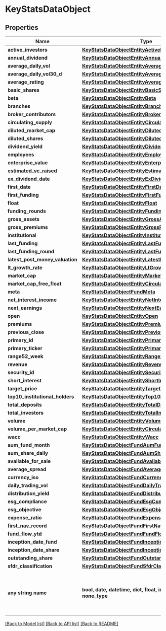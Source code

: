 # KeyStatsDataObject


## Properties
Name | Type | Description | Notes
------------ | ------------- | ------------- | -------------
**active_investors** | [**KeyStatsDataObjectEntityActiveInvestors**](KeyStatsDataObjectEntityActiveInvestors.md) |  | [optional] 
**annual_dividend** | [**KeyStatsDataObjectEntityAnnualDividend**](KeyStatsDataObjectEntityAnnualDividend.md) |  | [optional] 
**average_daily_vol** | [**KeyStatsDataObjectEntityAverageDailyVol**](KeyStatsDataObjectEntityAverageDailyVol.md) |  | [optional] 
**average_daily_vol30_d** | [**KeyStatsDataObjectEntityAverageDailyVol30D**](KeyStatsDataObjectEntityAverageDailyVol30D.md) |  | [optional] 
**average_rating** | [**KeyStatsDataObjectEntityAverageRating**](KeyStatsDataObjectEntityAverageRating.md) |  | [optional] 
**basic_shares** | [**KeyStatsDataObjectEntityBasicShares**](KeyStatsDataObjectEntityBasicShares.md) |  | [optional] 
**beta** | [**KeyStatsDataObjectEntityBeta**](KeyStatsDataObjectEntityBeta.md) |  | [optional] 
**branches** | [**KeyStatsDataObjectEntityBranches**](KeyStatsDataObjectEntityBranches.md) |  | [optional] 
**broker_contributors** | [**KeyStatsDataObjectEntityBrokerContributors**](KeyStatsDataObjectEntityBrokerContributors.md) |  | [optional] 
**circulating_supply** | [**KeyStatsDataObjectEntityCirculatingSupply**](KeyStatsDataObjectEntityCirculatingSupply.md) |  | [optional] 
**diluted_market_cap** | [**KeyStatsDataObjectEntityDilutedMarketCap**](KeyStatsDataObjectEntityDilutedMarketCap.md) |  | [optional] 
**diluted_shares** | [**KeyStatsDataObjectEntityDilutedShares**](KeyStatsDataObjectEntityDilutedShares.md) |  | [optional] 
**dividend_yield** | [**KeyStatsDataObjectEntityDividendYield**](KeyStatsDataObjectEntityDividendYield.md) |  | [optional] 
**employees** | [**KeyStatsDataObjectEntityEmployees**](KeyStatsDataObjectEntityEmployees.md) |  | [optional] 
**enterprise_value** | [**KeyStatsDataObjectEntityEnterpriseValue**](KeyStatsDataObjectEntityEnterpriseValue.md) |  | [optional] 
**estimated_vc_raised** | [**KeyStatsDataObjectEntityEstimatedVcRaised**](KeyStatsDataObjectEntityEstimatedVcRaised.md) |  | [optional] 
**ex_dividend_date** | [**KeyStatsDataObjectEntityExDividendDate**](KeyStatsDataObjectEntityExDividendDate.md) |  | [optional] 
**first_date** | [**KeyStatsDataObjectEntityFirstDate**](KeyStatsDataObjectEntityFirstDate.md) |  | [optional] 
**first_funding** | [**KeyStatsDataObjectEntityFirstFunding**](KeyStatsDataObjectEntityFirstFunding.md) |  | [optional] 
**float** | [**KeyStatsDataObjectEntityFloat**](KeyStatsDataObjectEntityFloat.md) |  | [optional] 
**funding_rounds** | [**KeyStatsDataObjectEntityFundingRounds**](KeyStatsDataObjectEntityFundingRounds.md) |  | [optional] 
**gross_assets** | [**KeyStatsDataObjectEntityGrossAssets**](KeyStatsDataObjectEntityGrossAssets.md) |  | [optional] 
**gross_premiums** | [**KeyStatsDataObjectEntityGrossPremiums**](KeyStatsDataObjectEntityGrossPremiums.md) |  | [optional] 
**institutional** | [**KeyStatsDataObjectEntityInstitutional**](KeyStatsDataObjectEntityInstitutional.md) |  | [optional] 
**last_funding** | [**KeyStatsDataObjectEntityLastFunding**](KeyStatsDataObjectEntityLastFunding.md) |  | [optional] 
**last_funding_round** | [**KeyStatsDataObjectEntityLastFundingRound**](KeyStatsDataObjectEntityLastFundingRound.md) |  | [optional] 
**latest_post_money_valuation** | [**KeyStatsDataObjectEntityLatestPostMoneyValuation**](KeyStatsDataObjectEntityLatestPostMoneyValuation.md) |  | [optional] 
**lt_growth_rate** | [**KeyStatsDataObjectEntityLtGrowthRate**](KeyStatsDataObjectEntityLtGrowthRate.md) |  | [optional] 
**market_cap** | [**KeyStatsDataObjectEntityMarketCap**](KeyStatsDataObjectEntityMarketCap.md) |  | [optional] 
**market_cap_free_float** | [**KeyStatsDataObjectEntityCirculatingSupply**](KeyStatsDataObjectEntityCirculatingSupply.md) |  | [optional] 
**meta** | [**KeyStatsDataObjectFundMeta**](KeyStatsDataObjectFundMeta.md) |  | [optional] 
**net_interest_income** | [**KeyStatsDataObjectEntityNetInterestIncome**](KeyStatsDataObjectEntityNetInterestIncome.md) |  | [optional] 
**next_earnings** | [**KeyStatsDataObjectEntityNextEarnings**](KeyStatsDataObjectEntityNextEarnings.md) |  | [optional] 
**open** | [**KeyStatsDataObjectEntityOpen**](KeyStatsDataObjectEntityOpen.md) |  | [optional] 
**premiums** | [**KeyStatsDataObjectEntityPremiums**](KeyStatsDataObjectEntityPremiums.md) |  | [optional] 
**previous_close** | [**KeyStatsDataObjectEntityPreviousClose**](KeyStatsDataObjectEntityPreviousClose.md) |  | [optional] 
**primary_id** | [**KeyStatsDataObjectEntityPrimaryId**](KeyStatsDataObjectEntityPrimaryId.md) |  | [optional] 
**primary_ticker** | [**KeyStatsDataObjectEntityPrimaryTicker**](KeyStatsDataObjectEntityPrimaryTicker.md) |  | [optional] 
**range52_week** | [**KeyStatsDataObjectEntityRange52Week**](KeyStatsDataObjectEntityRange52Week.md) |  | [optional] 
**revenue** | [**KeyStatsDataObjectEntityRevenue**](KeyStatsDataObjectEntityRevenue.md) |  | [optional] 
**security_id** | [**KeyStatsDataObjectEntitySecurityId**](KeyStatsDataObjectEntitySecurityId.md) |  | [optional] 
**short_interest** | [**KeyStatsDataObjectEntityShortInterest**](KeyStatsDataObjectEntityShortInterest.md) |  | [optional] 
**target_price** | [**KeyStatsDataObjectEntityTargetPrice**](KeyStatsDataObjectEntityTargetPrice.md) |  | [optional] 
**top10_institutional_holders** | [**KeyStatsDataObjectEntityTop10InstitutionalHolders**](KeyStatsDataObjectEntityTop10InstitutionalHolders.md) |  | [optional] 
**total_deposits** | [**KeyStatsDataObjectEntityTotalDeposits**](KeyStatsDataObjectEntityTotalDeposits.md) |  | [optional] 
**total_investors** | [**KeyStatsDataObjectEntityTotalInvestors**](KeyStatsDataObjectEntityTotalInvestors.md) |  | [optional] 
**volume** | [**KeyStatsDataObjectEntityVolume**](KeyStatsDataObjectEntityVolume.md) |  | [optional] 
**volume_per_market_cap** | [**KeyStatsDataObjectEntityCirculatingSupply**](KeyStatsDataObjectEntityCirculatingSupply.md) |  | [optional] 
**wacc** | [**KeyStatsDataObjectEntityWacc**](KeyStatsDataObjectEntityWacc.md) |  | [optional] 
**aum_fund_month** | [**KeyStatsDataObjectFundAumFundMonth**](KeyStatsDataObjectFundAumFundMonth.md) |  | [optional] 
**aum_share_daily** | [**KeyStatsDataObjectFundAumShareDaily**](KeyStatsDataObjectFundAumShareDaily.md) |  | [optional] 
**available_for_sale** | [**KeyStatsDataObjectFundAvailableForSale**](KeyStatsDataObjectFundAvailableForSale.md) |  | [optional] 
**average_spread** | [**KeyStatsDataObjectFundAverageSpread**](KeyStatsDataObjectFundAverageSpread.md) |  | [optional] 
**currency_iso** | [**KeyStatsDataObjectFundCurrencyIso**](KeyStatsDataObjectFundCurrencyIso.md) |  | [optional] 
**daily_trading_vol** | [**KeyStatsDataObjectFundDailyTradingVol**](KeyStatsDataObjectFundDailyTradingVol.md) |  | [optional] 
**distribution_yield** | [**KeyStatsDataObjectFundDistributionYield**](KeyStatsDataObjectFundDistributionYield.md) |  | [optional] 
**esg_compliance** | [**KeyStatsDataObjectFundEsgCompliance**](KeyStatsDataObjectFundEsgCompliance.md) |  | [optional] 
**esg_objective** | [**KeyStatsDataObjectFundEsgObjective**](KeyStatsDataObjectFundEsgObjective.md) |  | [optional] 
**expense_ratio** | [**KeyStatsDataObjectFundExpenseRatio**](KeyStatsDataObjectFundExpenseRatio.md) |  | [optional] 
**first_nav_record** | [**KeyStatsDataObjectFundFirstNavRecord**](KeyStatsDataObjectFundFirstNavRecord.md) |  | [optional] 
**fund_flow_ytd** | [**KeyStatsDataObjectFundFundFlowYTD**](KeyStatsDataObjectFundFundFlowYTD.md) |  | [optional] 
**inception_date_fund** | [**KeyStatsDataObjectFundInceptionDateFund**](KeyStatsDataObjectFundInceptionDateFund.md) |  | [optional] 
**inception_date_share** | [**KeyStatsDataObjectFundInceptionDateShare**](KeyStatsDataObjectFundInceptionDateShare.md) |  | [optional] 
**outstanding_share** | [**KeyStatsDataObjectFundOutstandingShare**](KeyStatsDataObjectFundOutstandingShare.md) |  | [optional] 
**sfdr_classification** | [**KeyStatsDataObjectFundSfdrClassification**](KeyStatsDataObjectFundSfdrClassification.md) |  | [optional] 
**any string name** | **bool, date, datetime, dict, float, int, list, str, none_type** | any string name can be used but the value must be the correct type | [optional]

[[Back to Model list]](../README.md#documentation-for-models) [[Back to API list]](../README.md#documentation-for-api-endpoints) [[Back to README]](../README.md)


